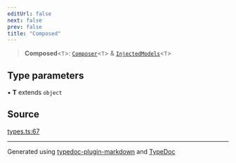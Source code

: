 ```yaml
---
editUrl: false
next: false
prev: false
title: "Composed"
---
```


> **Composed**\<`T`\>: [`Composer`](/api/classes/composer/)\<`T`\> & [`InjectedModels`](/api/type-aliases/injectedmodels/)\<`T`\>

## Type parameters

▪ **T** extends `object`

## Source

[types.ts:67](https://github.com/dmdin/chord/blob/5f43e0e/src/types.ts#L67)

***

Generated using [typedoc-plugin-markdown](https://www.npmjs.com/package/typedoc-plugin-markdown) and [TypeDoc](https://typedoc.org/)
